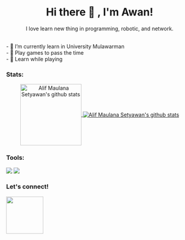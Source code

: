 <h1 align='center'>Hi there 👋 , I'm Awan!</h1>
<p align='center'>I love learn new thing in programming, robotic, and network.</p>
<br>- 🔭 I’m currently learn in University Mulawarman
<br>- 👾 Play games to pass the time
<br>- 👻 Learn while playing

### Stats:    
<p align='center'>
   <a href="https://github.com/awansetyawan/">
   <img align="center" src="https://github-readme-stats.vercel.app/api?username=awansetyawan&hide=issues&count_private=true&show_icons=true&bg_color=171c28" alt="Alif Maulana Setyawan's github stats" height=165/>
   </a>
   <a href="https://github.com/awansetyawan/">
   <img align="center" src="https://github-readme-stats.vercel.app/api/top-langs/?username=awansetyawan&layout=compact&bg_color=171c28" alt="Alif Maulana Setyawan's github stats"/>
   </a>
</p>

### Tools:
<p>
    <img src="https://img.shields.io/badge/Text%20Editor-Visual%20Studio%20Code-blue?&logo=visual%20studio%20code&logoColor=blue" />
    <img src="https://img.shields.io/badge/Jupyter-Notebook-orange?logo=jupyter" />
</p>

### Let's connect!
<p>
    <a href="https://www.instagram.com/awanxx_/"><img src="https://cdn.kibrispdr.org/data/752/logo-ig-vector-png-32.png" height=100 /></a>
</p>
